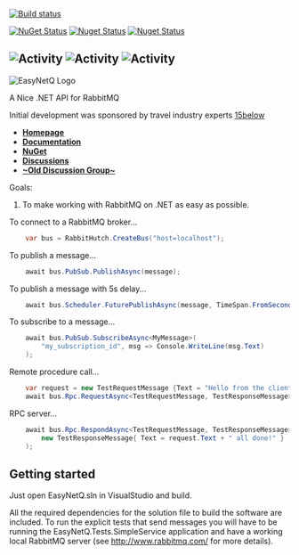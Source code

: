[![Build status](https://github.com/EasyNetQ/EasyNetQ/workflows/CI/badge.svg)](https://github.com/EasyNetQ/EasyNetQ/actions?query=workflow%3ACI)

[![NuGet Status](https://img.shields.io/nuget/v/EasyNetQ)](https://www.nuget.org/packages/EasyNetQ)
[![Nuget Status](https://img.shields.io/nuget/vpre/EasyNetQ)](https://www.nuget.org/packages/EasyNetQ)
[![Nuget Status](https://img.shields.io/nuget/dt/EasyNetQ)](https://www.nuget.org/packages/EasyNetQ)

![Activity](https://img.shields.io/github/commit-activity/w/EasyNetQ/easynetq)
![Activity](https://img.shields.io/github/commit-activity/m/EasyNetQ/easynetq)
![Activity](https://img.shields.io/github/commit-activity/y/EasyNetQ/easynetq)
--

![EasyNetQ Logo](https://github.com/EasyNetQ/EasyNetQ/wiki/images/logo_design_150.png)

A Nice .NET API for RabbitMQ

Initial development was sponsored by travel industry experts [15below](http://15below.com/)

* **[Homepage](http://easynetq.com)**
* **[Documentation](https://github.com/EasyNetQ/EasyNetQ/wiki/Introduction)**
* **[NuGet](http://www.nuget.org/packages/EasyNetQ)**
* **[Discussions](https://github.com/EasyNetQ/EasyNetQ/discussions)**
* **[~Old Discussion Group~](https://groups.google.com/group/easynetq)**

Goals:

1. To make working with RabbitMQ on .NET as easy as possible.

To connect to a RabbitMQ broker...
```c#
    var bus = RabbitHutch.CreateBus("host=localhost");
```
To publish a message...
```c#
    await bus.PubSub.PublishAsync(message);
```
To publish a message with 5s delay...
```c#
    await bus.Scheduler.FuturePublishAsync(message, TimeSpan.FromSeconds(5));
```
To subscribe to a message...
```c#
    await bus.PubSub.SubscribeAsync<MyMessage>(
        "my_subscription_id", msg => Console.WriteLine(msg.Text)
    );
```
Remote procedure call...
```c#
    var request = new TestRequestMessage {Text = "Hello from the client! "};
    await bus.Rpc.RequestAsync<TestRequestMessage, TestResponseMessage>(request);
```
RPC server...
```c#
    await bus.Rpc.RespondAsync<TestRequestMessage, TestResponseMessage>(request =>
        new TestResponseMessage{ Text = request.Text + " all done!" }
    );
```

## Getting started

Just open EasyNetQ.sln in VisualStudio and build.

All the required dependencies for the solution file to build the software are included. To run the explicit tests that send messages you will have to be running the EasyNetQ.Tests.SimpleService application and have a working local RabbitMQ server (see http://www.rabbitmq.com/ for more details).

